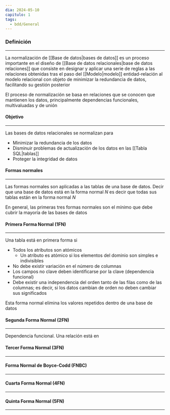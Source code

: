 ```yaml
---
dia: 2024-05-10
capitulo: 1
tags:
  - bdd/General
---
```

### Definición
---
La normalización de [[Base de datos|bases de datos]] es un proceso importante en el diseño de [[Base de datos relacionales|base de datos relaciones]] que consiste en designar y aplicar una serie de reglas a las relaciones obtenidas tras el paso del [[Modelo|modelo]] entidad-relación al modelo relacional con objeto de minimizar la redundancia de datos, facilitando su gestión posterior

El proceso de normalización se basa en relaciones que se conocen que mantienen los datos, principalmente dependencias funcionales, multivaluadas y de unión

#### Objetivo
---
Las bases de datos relacionales se normalizan para
* Minimizar la redundancia de los datos
* Disminuir problemas de actualización de los datos en las [[Tabla SQL|tablas]]
* Proteger la integridad de datos


#### Formas normales
---
Las formas normales son aplicadas a las tablas de una base de datos. Decir que una base de datos está en la forma normal $N$ es decir que todas sus tablas están en la forma normal $N$

En general, las primeras tres formas normales son el mínimo que debe cubrir la mayoría de las bases de datos

#### Primera Forma Normal (1FN)
---
Una tabla está en primera forma si
* Todos los atributos son atómicos
	* Un atributo es atómico si los elementos del dominio son simples e indivisibles
* No debe existir variación en el número de columnas
* Los campos no clave deben identificarse por la clave (dependencia funcional)
* Debe existir una independencia del orden tanto  de las filas como de las columnas; es decir, si los datos cambian de orden no deben cambiar sus significados

Esta forma normal elimina los valores repetidos dentro de una base de datos

#### Segunda Forma Normal (2FN)
---
Dependencia funcional. Una relación está en 

#### Tercer Forma Normal (3FN)
---


#### Forma Normal de Boyce-Codd (FNBC)
---


#### Cuarta Forma Normal (4FN)
---


#### Quinta Forma Normal (5FN)
---

